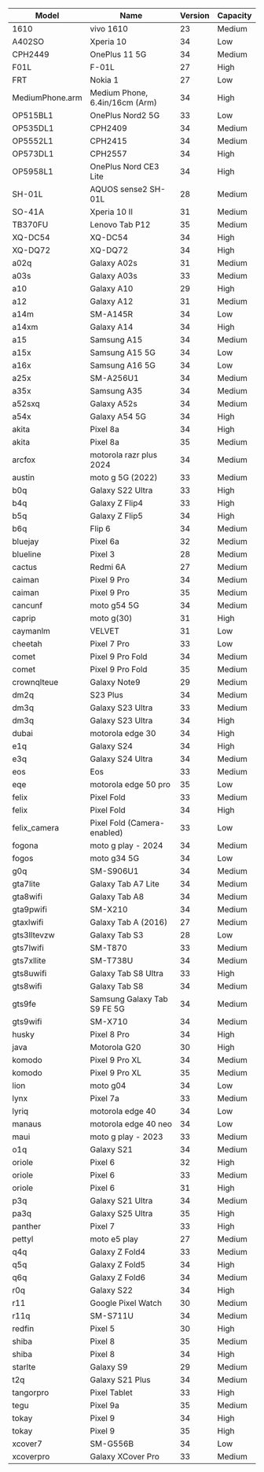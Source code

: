 | Model | Name | Version | Capacity |
| --- | --- | --- | --- |
| 1610 | vivo 1610 | 23 | Medium |
| A402SO | Xperia 10 | 34 | Low |
| CPH2449 | OnePlus 11 5G | 34 | Medium |
| F01L | F-01L | 27 | High |
| FRT | Nokia 1 | 27 | Low |
| MediumPhone.arm | Medium Phone, 6.4in/16cm (Arm) | 34 | High |
| OP515BL1 | OnePlus Nord2 5G | 33 | Low |
| OP535DL1 | CPH2409 | 34 | Medium |
| OP5552L1 | CPH2415 | 34 | Medium |
| OP573DL1 | CPH2557 | 34 | High |
| OP5958L1 | OnePlus Nord CE3 Lite | 34 | High |
| SH-01L | AQUOS sense2 SH-01L | 28 | Medium |
| SO-41A | Xperia 10 II | 31 | Medium |
| TB370FU | Lenovo Tab P12 | 35 | Medium |
| XQ-DC54 | XQ-DC54 | 34 | High |
| XQ-DQ72 | XQ-DQ72 | 34 | High |
| a02q | Galaxy A02s | 31 | Medium |
| a03s | Galaxy A03s | 33 | Medium |
| a10 | Galaxy A10 | 29 | High |
| a12 | Galaxy A12 | 31 | Medium |
| a14m | SM-A145R | 34 | Low |
| a14xm | Galaxy A14 | 34 | High |
| a15 | Samsung A15 | 34 | Medium |
| a15x | Samsung A15 5G | 34 | Low |
| a16x | Samsung A16 5G | 34 | Low |
| a25x | SM-A256U1 | 34 | Medium |
| a35x | Samsung A35 | 34 | Medium |
| a52sxq | Galaxy A52s | 34 | Medium |
| a54x | Galaxy A54 5G | 34 | High |
| akita | Pixel 8a | 34 | High |
| akita | Pixel 8a | 35 | Medium |
| arcfox | motorola razr plus 2024 | 34 | Medium |
| austin | moto g 5G (2022) | 33 | Medium |
| b0q | Galaxy S22 Ultra | 33 | High |
| b4q | Galaxy Z Flip4 | 33 | High |
| b5q | Galaxy Z Flip5 | 34 | High |
| b6q | Flip 6 | 34 | Medium |
| bluejay | Pixel 6a | 32 | Medium |
| blueline | Pixel 3 | 28 | Medium |
| cactus | Redmi 6A | 27 | Medium |
| caiman | Pixel 9 Pro | 34 | Medium |
| caiman | Pixel 9 Pro | 35 | Medium |
| cancunf | moto g54 5G | 34 | Medium |
| caprip | moto g(30) | 31 | High |
| caymanlm | VELVET | 31 | Low |
| cheetah | Pixel 7 Pro | 33 | Low |
| comet | Pixel 9 Pro Fold | 34 | Medium |
| comet | Pixel 9 Pro Fold | 35 | Medium |
| crownqlteue | Galaxy Note9 | 29 | Medium |
| dm2q | S23 Plus | 34 | Medium |
| dm3q | Galaxy S23 Ultra | 33 | Medium |
| dm3q | Galaxy S23 Ultra | 34 | High |
| dubai | motorola edge 30 | 34 | High |
| e1q | Galaxy S24 | 34 | High |
| e3q | Galaxy S24 Ultra | 34 | Medium |
| eos | Eos | 33 | Medium |
| eqe | motorola edge 50 pro | 35 | Low |
| felix | Pixel Fold | 33 | Medium |
| felix | Pixel Fold | 34 | High |
| felix_camera | Pixel Fold (Camera-enabled) | 33 | Low |
| fogona | moto g play - 2024 | 34 | Medium |
| fogos | moto g34 5G | 34 | Low |
| g0q | SM-S906U1 | 34 | Medium |
| gta7lite | Galaxy Tab A7 Lite | 34 | Medium |
| gta8wifi | Galaxy Tab A8 | 34 | Medium |
| gta9pwifi | SM-X210 | 34 | Medium |
| gtaxlwifi | Galaxy Tab A (2016) | 27 | Medium |
| gts3lltevzw | Galaxy Tab S3 | 28 | Low |
| gts7lwifi | SM-T870 | 33 | Medium |
| gts7xllite | SM-T738U | 34 | Medium |
| gts8uwifi | Galaxy Tab S8 Ultra | 33 | High |
| gts8wifi | Galaxy Tab S8 | 34 | Medium |
| gts9fe | Samsung Galaxy Tab S9 FE 5G | 34 | Medium |
| gts9wifi | SM-X710 | 34 | Medium |
| husky | Pixel 8 Pro | 34 | High |
| java | Motorola G20 | 30 | High |
| komodo | Pixel 9 Pro XL | 34 | Medium |
| komodo | Pixel 9 Pro XL | 35 | Medium |
| lion | moto g04 | 34 | Low |
| lynx | Pixel 7a | 33 | Medium |
| lyriq | motorola edge 40 | 34 | Low |
| manaus | motorola edge 40 neo | 34 | Low |
| maui | moto g play - 2023 | 33 | Medium |
| o1q | Galaxy S21 | 34 | Medium |
| oriole | Pixel 6 | 32 | High |
| oriole | Pixel 6 | 33 | Medium |
| oriole | Pixel 6 | 31 | High |
| p3q | Galaxy S21 Ultra | 34 | Medium |
| pa3q | Galaxy S25 Ultra | 35 | High |
| panther | Pixel 7 | 33 | High |
| pettyl | moto e5 play | 27 | Medium |
| q4q | Galaxy Z Fold4 | 33 | Medium |
| q5q | Galaxy Z Fold5 | 34 | High |
| q6q | Galaxy Z Fold6 | 34 | Medium |
| r0q | Galaxy S22 | 34 | High |
| r11 | Google Pixel Watch | 30 | Medium |
| r11q | SM-S711U | 34 | Medium |
| redfin | Pixel 5 | 30 | High |
| shiba | Pixel 8 | 35 | Medium |
| shiba | Pixel 8 | 34 | High |
| starlte | Galaxy S9 | 29 | Medium |
| t2q | Galaxy S21 Plus | 34 | Medium |
| tangorpro | Pixel Tablet | 33 | High |
| tegu | Pixel 9a | 35 | Medium |
| tokay | Pixel 9 | 34 | High |
| tokay | Pixel 9 | 35 | High |
| xcover7 | SM-G556B | 34 | Low |
| xcoverpro | Galaxy XCover Pro | 33 | Medium |

